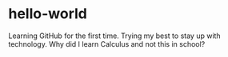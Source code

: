 # hello-world
Learning GitHub for the first time. Trying my best to stay up with technology. 
Why did I learn Calculus and not this in school?
